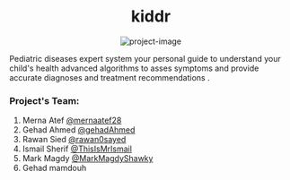 <h1 align="center" id="title">kiddr</h1>

<p align="center"><img src="https://github.com/mernaatef28/kiddr/blob/main/assets/kiddrphoto.png?raw=true" alt="project-image"></p>

<p id="description"> Pediatric diseases expert system 
  your personal guide to understand your child's health 
  advanced algorithms to asses symptoms and provide accurate diagnoses and treatment recommendations .
</p>

### Project's Team:

1) Merna Atef [@mernaatef28](https://github.com/mernaatef28/)
2) Gehad Ahmed [@gehadAhmed](https://github.com/gehaddd/)
3) Rawan Sied [@rawan0sayed](https://github.com/rawan0sayed/)
4) Ismail Sherif [@ThisIsMrIsmail](https://github.com/ThisIsMrIsmail/)
5)  Mark Magdy [@MarkMagdyShawky](https://github.com/MarkMagdyShawky/)
6) Gehad mamdouh
